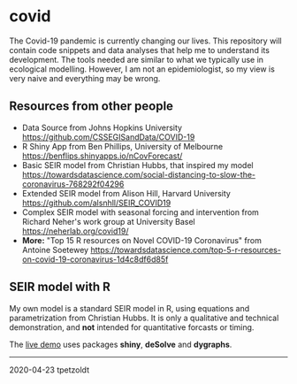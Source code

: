 # covid

The Covid-19 pandemic is currently changing our lives. This repository will contain code snippets and data analyses that help me to understand its development. The tools needed are similar to what we typically use in ecological modelling. However, I am not an epidemiologist, so my view is very naive and everything may be wrong.

## Resources from other people

* Data Source from Johns Hopkins University https://github.com/CSSEGISandData/COVID-19
* R Shiny App from Ben Phillips, University of Melbourne https://benflips.shinyapps.io/nCovForecast/
* Basic SEIR model from Christian Hubbs, that inspired my model https://towardsdatascience.com/social-distancing-to-slow-the-coronavirus-768292f04296
* Extended SEIR model from Alison Hill, Harvard University https://github.com/alsnhll/SEIR_COVID19
* Complex SEIR model with seasonal forcing and intervention from Richard Neher's work group at University Basel https://neherlab.org/covid19/
* **More:** "Top 15 R resources on Novel COVID-19 Coronavirus" from Antoine Soetewey https://towardsdatascience.com/top-5-r-resources-on-covid-19-coronavirus-1d4c8df6d85f

## SEIR model with R

My own model is a standard SEIR model in R, using equations and parametrization from Christian Hubbs. It is only a qualitative and technical demonstration, and **not** intended for quantitative forcasts or timing.

The [live demo](https://weblab.hydro.tu-dresden.de/models/seir/) uses packages **shiny**, **deSolve** and **dygraphs**.



----

2020-04-23 tpetzoldt
